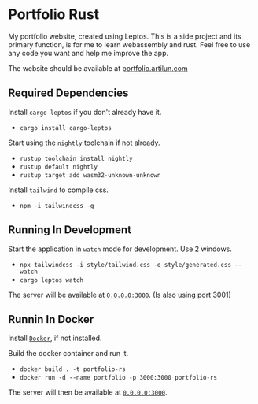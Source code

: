# Portfolio Rust

My portfolio website, created using Leptos. This is a side project and its primary function,
is for me to learn webassembly and rust. Feel free to use any code you want and help me improve
the app.

The website should be available at [portfolio.artilun.com](https://portfolio.artilun.com/)

## Required Dependencies

Install `cargo-leptos` if you don't already have it.

- `cargo install cargo-leptos`

Start using the `nightly` toolchain if not already.

- `rustup toolchain install nightly`
- `rustup default nightly`
- `rustup target add wasm32-unknown-unknown`

Install `tailwind` to compile css.

- `npm -i tailwindcss -g`

## Running In Development

Start the application in `watch` mode for development. Use 2 windows.

- `npx tailwindcss -i style/tailwind.css -o style/generated.css --watch`
- `cargo leptos watch`

The server will be available at [`0.0.0.0:3000`](http://0.0.0.0:3000). (Is also using port 3001)

## Runnin In Docker

Install [`Docker`](https://docs.docker.com/get-docker/), if not installed.

Build the docker container and run it.

- `docker build . -t portfolio-rs`
- `docker run -d --name portfolio -p 3000:3000 portfolio-rs`

The server will then be available at [`0.0.0.0:3000`](http://0.0.0.0:3000).

